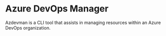 # Azure DevOps Manager

Azdevman is a CLI tool that assists in managing resources within an Azure DevOps organization.
